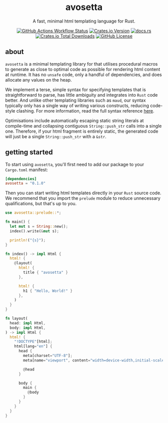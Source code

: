 <div align="center">

# avosetta

A fast, minimal html templating language for Rust.

[![GitHub Actions Workflow Status](https://img.shields.io/github/actions/workflow/status/callum-hopkins-dev/avosetta/build.yaml?branch=main&event=push&style=for-the-badge)](https://github.com/callum-hopkins-dev/avosetta/actions/workflows/build.yaml)
[![Crates.io Version](https://img.shields.io/crates/v/avosetta?style=for-the-badge)](https://crates.io/crates/avosetta)
[![docs.rs](https://img.shields.io/docsrs/avosetta?style=for-the-badge)](https://docs.rs/avosetta/0.1.0/avosetta)
[![Crates.io Total Downloads](https://img.shields.io/crates/d/avosetta?style=for-the-badge)](https://crates.io/crates/avosetta)
[![GitHub License](https://img.shields.io/github/license/callum-hopkins-dev/avosetta?style=for-the-badge)](https://github.com/callum-hopkins-dev/avosetta/blob/main/LICENSE)

</div>

## about

`avosetta` is a minimal templating library for that utilises procedural
macros to generate as close to optimal code as possible for rendering html
content at runtime. It has no `unsafe` code, only a handful of dependencies, and
does allocate any values on the heap.

We implement a terse, simple syntax for specifying templates that is
straightforward to parse, has little ambiguity and integrates into `Rust`
code better. And unlike other templating libraries such as `maud`, our syntax
typically only has a single way of writing various constructs, reducing
code-style clashing. For more information, read the full syntax reference
[here](https://docs.rs/avosetta/0.1.0/avosetta/#reference).

Optimisations include automatically escaping static string literals at
compile-time and collapsing contiguous `String::push_str` calls into a single one.
Therefore, if your html fragment is entirely static, the generated code will
just be a single `String::push_str` with a `&str`.

## getting started

To start using `avosetta`, you'll first need to add our package to your
`Cargo.toml` manifest:

```toml
[dependencies]
avosetta = "0.1.0"
```

Then you can start writing html templates directly in your `Rust` source
code. We recommend that you import the `prelude` module to reduce unnecessary
qualifications, but that's up to you.

```rust
use avosetta::prelude::*;

fn main() {
  let mut s = String::new();
  index().write(&mut s);

  println!("{s}");
}

fn index() -> impl Html {
  html! {
    @layout(
      html! {
        title { "avosetta" }
      },

      html! {
        h1 { "Hello, World!" }
      },
    )
  }
}

fn layout(
  head: impl Html,
  body: impl Html,
) -> impl Html {
  html! {
    "!DOCTYPE"[html];
    html[lang="en"] {
      head {
        meta[charset="UTF-8"];
        meta[name="viewport", content="width=device-width,initial-scale=1"];

        @head
      }

      body {
        main {
          @body
        }
      }
    }
  }
}
```
